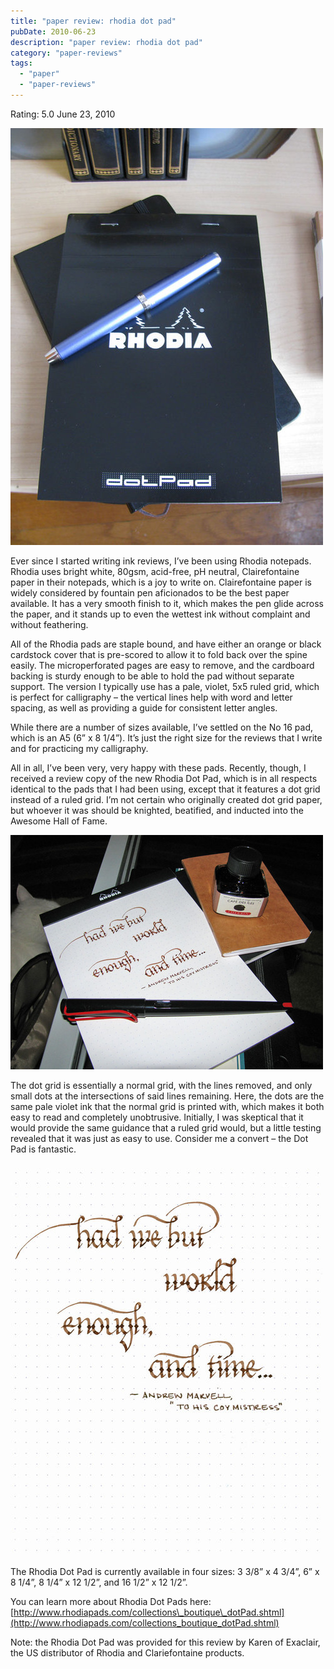 ```yaml
---
title: "paper review: rhodia dot pad"
pubDate: 2010-06-23
description: "paper review: rhodia dot pad"
category: "paper-reviews"
tags:
  - "paper"
  - "paper-reviews"
---
```


Rating: 5.0
June 23, 2010

![](dot-pad-1.jpg)

Ever since I started writing ink reviews, I’ve been using Rhodia notepads. Rhodia uses bright white, 80gsm, acid-free, pH neutral, Clairefontaine paper in their notepads, which is a joy to write on. Clairefontaine paper is widely considered by fountain pen aficionados to be the best paper available. It has a very smooth finish to it, which makes the pen glide across the paper, and it stands up to even the wettest ink without complaint and without feathering.

All of the Rhodia pads are staple bound, and have either an orange or black cardstock cover that is pre-scored to allow it to fold back over the spine easily. The microperforated pages are easy to remove, and the cardboard backing is sturdy enough to be able to hold the pad without separate support. The version I typically use has a pale, violet, 5x5 ruled grid, which is perfect for calligraphy – the vertical lines help with word and letter spacing, as well as providing a guide for consistent letter angles.

While there are a number of sizes available, I’ve settled on the No 16 pad, which is an A5 (6” x 8 1/4”). It’s just the right size for the reviews that I write and for practicing my calligraphy.

All in all, I’ve been very, very happy with these pads. Recently, though, I received a review copy of the new Rhodia Dot Pad, which is in all respects identical to the pads that I had been using, except that it features a dot grid instead of a ruled grid. I’m not certain who originally created dot grid paper, but whoever it was should be knighted, beatified, and inducted into the Awesome Hall of Fame.

![](dot-pad-2.jpg)

The dot grid is essentially a normal grid, with the lines removed, and only small dots at the intersections of said lines remaining. Here, the dots are the same pale violet ink that the normal grid is printed with, which makes it both easy to read and completely unobtrusive. Initially, I was skeptical that it would provide the same guidance that a ruled grid would, but a little testing revealed that it was just as easy to use. Consider me a convert – the Dot Pad is fantastic.

![](dot-pad-3.jpg)

The Rhodia Dot Pad is currently available in four sizes: 3 3/8” x 4 3/4”, 6” x 8 1/4”, 8 1/4” x 12 1/2”, and 16 1/2” x 12 1/2”.

You can learn more about Rhodia Dot Pads here: [http://www.rhodiapads.com/collections\_boutique\_dotPad.shtml](http://www.rhodiapads.com/collections_boutique_dotPad.shtml)

Note: the Rhodia Dot Pad was provided for this review by Karen of Exaclair, the US distributor of Rhodia and Clariefontaine products.
